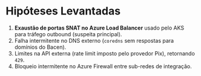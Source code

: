 # Hipóteses Levantadas

1. **Exaustão de portas SNAT no Azure Load Balancer** usado pelo AKS para tráfego outbound (suspeita principal).
2. Falha intermitente no DNS externo (`coredns` sem respostas para domínios do Bacen).
3. Limites na API externa (rate limit imposto pelo provedor Pix), retornando `429`.
4. Bloqueio intermitente no Azure Firewall entre sub-redes de integração.
